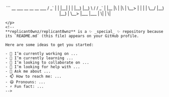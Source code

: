 #
<p align="center">
```
 __    ___            __      __          __        ___           
/ _` |  |  |__| |  | |__)    |__) \ /    / _` |    |__  |\ | |\ | 
\__> |  |  |  | \__/ |__)    |__)  |     \__> |___ |___ | \| | \| 

```
</p>
<!--
**replicant0wnz/replicant0wnz** is a ✨ _special_ ✨ repository because its `README.md` (this file) appears on your GitHub profile.

Here are some ideas to get you started:

- 🔭 I’m currently working on ...
- 🌱 I’m currently learning ...
- 👯 I’m looking to collaborate on ...
- 🤔 I’m looking for help with ...
- 💬 Ask me about ...
- 📫 How to reach me: ...
- 😄 Pronouns: ...
- ⚡ Fun fact: ...
-->
